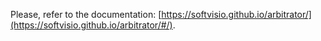 Please, refer to the documentation: [https://softvisio.github.io/arbitrator/](https://softvisio.github.io/arbitrator/#/).
